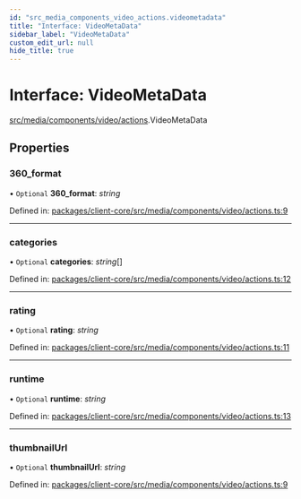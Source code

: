```yaml
---
id: "src_media_components_video_actions.videometadata"
title: "Interface: VideoMetaData"
sidebar_label: "VideoMetaData"
custom_edit_url: null
hide_title: true
---
```


# Interface: VideoMetaData

[src/media/components/video/actions](../modules/src_media_components_video_actions.md).VideoMetaData

## Properties

### 360\_format

• `Optional` **360\_format**: *string*

Defined in: [packages/client-core/src/media/components/video/actions.ts:9](https://github.com/xr3ngine/xr3ngine/blob/2d83606b6/packages/client-core/src/media/components/video/actions.ts#L9)

___

### categories

• `Optional` **categories**: *string*[]

Defined in: [packages/client-core/src/media/components/video/actions.ts:12](https://github.com/xr3ngine/xr3ngine/blob/2d83606b6/packages/client-core/src/media/components/video/actions.ts#L12)

___

### rating

• `Optional` **rating**: *string*

Defined in: [packages/client-core/src/media/components/video/actions.ts:11](https://github.com/xr3ngine/xr3ngine/blob/2d83606b6/packages/client-core/src/media/components/video/actions.ts#L11)

___

### runtime

• `Optional` **runtime**: *string*

Defined in: [packages/client-core/src/media/components/video/actions.ts:13](https://github.com/xr3ngine/xr3ngine/blob/2d83606b6/packages/client-core/src/media/components/video/actions.ts#L13)

___

### thumbnailUrl

• `Optional` **thumbnailUrl**: *string*

Defined in: [packages/client-core/src/media/components/video/actions.ts:9](https://github.com/xr3ngine/xr3ngine/blob/2d83606b6/packages/client-core/src/media/components/video/actions.ts#L9)
